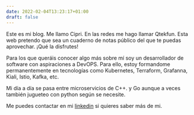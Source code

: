 ```yaml
---
date: 2022-02-04T13:23:17+01:00
draft: false
---
```


Este es mi blog. Me llamo Cipri. En las redes me hago llamar Qtekfun. Esta web pretendo que sea un cuaderno de notas público del que te puedas aprovechar. ¡Qué la disfrutes!

Para los que queráis conocer algo más sobre mí soy un desarrollador de software con aspiraciones a DevOPS. Para ello, estoy formandome permanentemente en tecnologías como Kubernetes, Terraform, Grafanna, Kiali, Istio, Kafka, etc.

Mi día a día se pasa entre microservicios de C++. y Go aunque a veces también jugueteo con python según se necesite.

Me puedes contactar en mi [linkedin](https://www.linkedin.com/in/cmorenomateos/) si quieres saber más de mi.